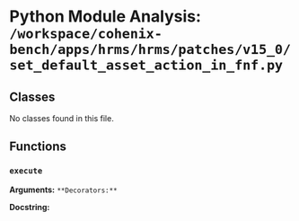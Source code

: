 # Python Module Analysis: `/workspace/cohenix-bench/apps/hrms/hrms/patches/v15_0/set_default_asset_action_in_fnf.py`

## Classes

No classes found in this file.


## Functions

### `execute`
**Arguments:** ``
**Decorators:** ``

**Docstring:**
```

```

